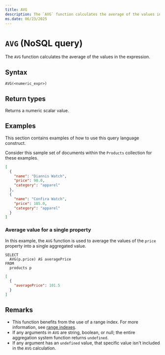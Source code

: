 ```yaml
---
title: AVG
description: The `AVG` function calculates the average of the values in the expression.
ms.date: 06/23/2025
---
```


# `AVG` (NoSQL query)

The `AVG` function calculates the average of the values in the expression.

## Syntax

```nosql
AVG(<numeric_expr>)
```

## Return types

Returns a numeric scalar value.

## Examples

This section contains examples of how to use this query language construct.

Consider this sample set of documents within the `Products` collection for these examples.

```json
[
  {
    "name": "Diannis Watch",
    "price": 98.0,
    "category": "apparel"
  },
  {
    "name": "Confira Watch",
    "price": 105.0,
    "category": "apparel"
  }
]
```

### Average value for a single property

In this example, the `AVG` function is used to average the values of the `price` property into a single aggregated value.

```nosql
SELECT
  AVG(p.price) AS averagePrice
FROM
  products p
```

```json
[
  {
    "averagePrice": 101.5
  }
]
```

## Remarks

- This function benefits from the use of a range index. For more information, see [range indexes](/azure/cosmos-db/index-policy#includeexclude-strategy).
- If any arguments in `AVG` are string, boolean, or null; the entire aggregation system function returns `undefined`.
- If any argument has an `undefined` value, that specific value isn&#39;t included in the `AVG` calculation.
